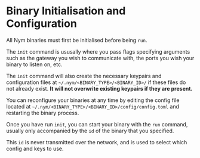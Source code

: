 # Binary Initialisation and Configuration

All Nym binaries must first be initialised before being `run`. 

The `init` command is ususally where you pass flags specifying arguments such as the gateway you wish to communicate with, the ports you wish your binary to listen on, etc. 

The `init` command will also create the necessary keypairs and configuration files at `~/.nym/<BINARY_TYPE>/<BINARY_ID>/` if these files do not already exist. **It will not overwrite existing keypairs if they are present.** 

You can reconfigure your binaries at any time by editing the config file located at `~/.nym/<BINARY_TYPE>/<BINARY_ID>/config/config.toml` and restarting the binary process. 

Once you have run `init`, you can start your binary with the `run` command, usually only accompanied by the `id` of the binary that you specified. 

This `id` is never transmitted over the network, and is used to select which config and keys to use. 